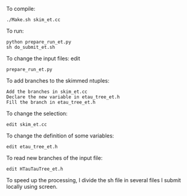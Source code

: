 To compile:
```
./Make.sh skim_et.cc
```

To run: 
```
python prepare_run_et.py
sh do_submit_et.sh
```

To change the input files: edit 
```
prepare_run_et.py
```

To add branches to the skimmed ntuples:
```
Add the branches in skim_et.cc
Declare the new variable in etau_tree_et.h
Fill the branch in etau_tree_et.h
```

To change the selection:
```
edit skim_et.cc                                                                                                       
```

To change the definition of some variables:
```
edit etau_tree_et.h                                                                                                   
```

To read new branches of the input file:
```
edit HTauTauTree_et.h                                                                                                
```

To speed up the processing, I divide the sh file in several files I submit locally using screen.

